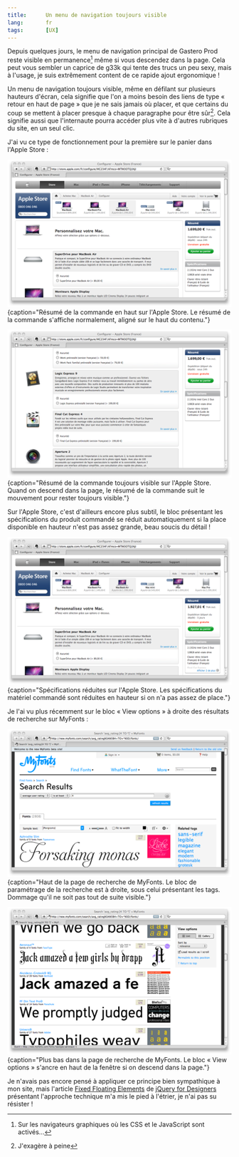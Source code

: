 ```yaml
---
title:      Un menu de navigation toujours visible
lang:       fr
tags:       [UX]
---
```


Depuis quelques jours, le menu de navigation principal de Gastero Prod reste visible en permanence[^1] même si vous descendez dans la page. Cela peut vous sembler un caprice de g33k qui tente des trucs un peu sexy, mais à l'usage, je suis extrêmement content de ce rapide ajout ergonomique !

[^1]: Sur les navigateurs graphiques où les CSS et le JavaScript sont activés…

Un menu de navigation toujours visible, même en défilant sur plusieurs hauteurs d'écran, cela signifie que l'on a moins besoin des liens de type « retour en haut de page » que je ne sais jamais où placer, et que certains du coup se mettent à placer presque à chaque paragraphe pour être sûr[^2]. Cela signifie aussi que l'internaute pourra accéder plus vite à d'autres rubriques du site, en un seul clic.

J'ai vu ce type de fonctionnement pour la première sur le panier dans l'Apple Store :

![](apple-resume-haut.png){caption="Résumé de la commande en haut sur l'Apple Store. Le résumé de la commande s'affiche normalement, aligné sur le haut du contenu."}

![](apple-resume-bas.png){caption="Résumé de la commande toujours visible sur l'Apple Store. Quand on descend dans la page, le résumé de la commande suit le mouvement pour rester toujours visible."}

Sur l'Apple Store, c'est d'ailleurs encore plus subtil, le bloc présentant les spécifications du produit commandé se réduit automatiquement si la place disponible en hauteur n'est pas assez grande, beau soucis du détail !

![](apple-resume-reduit.png){caption="Spécifications réduites sur l'Apple Store. Les spécifications du matériel commandé sont réduites en hauteur si on n'a pas assez de place."}

Je l'ai vu plus récemment sur le bloc « View options » à droite des résultats de recherche sur MyFonts :

![](myfonts-flow.png){caption="Haut de la page de recherche de MyFonts. Le bloc de paramétrage de la recherche est à droite, sous celui présentant les tags. Dommage qu'il ne soit pas tout de suite visible."}

![](myfonts-fixed.png){caption="Plus bas dans la page de recherche de MyFonts. Le bloc « View options » s'ancre en haut de la fenêtre si on descend dans la page."}

Je n'avais pas encore pensé à appliquer ce principe bien sympathique à mon site, mais l'article [Fixed Floating Elements](http://jqueryfordesigners.com/fixed-floating-elements/) de [jQuery for Designers](http://jqueryfordesigners.com/) présentant l'approche technique m'a mis le pied à l'étrier, je n'ai pas su résister !

[^2]: J'exagère à peine
